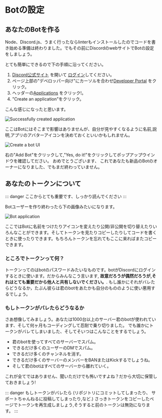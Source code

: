 <!-- 
# Setting up a bot application 
-->

# Botの設定



<!-- 
## Creating your bot 
-->

## あなたのBotを作る



<!--
Now that you've installed Node, discord.js, and hopefully a linter, you're almost ready to start coding! The next step you need to take is setting up an actual Discord bot application via Discord's website.
-->

Node、Discord.js、うまく行ったならlinterもインストールしたのでコードを書き始める準備は終わりました。でもその前にDiscordのwebサイトでBotの設定をしましょう。


<!--
It's incredibly easy to create one. The steps you need to take are as follows:
-->

とても簡単にできるので下の手順に沿ってください。




<!--
1. Open up [the Discord website](https://discordapp.com/) and [login](https://discordapp.com/login).
2. Hover over the "Developers" drop-down menu and click on the [Developer Portal](https://discordapp.com/developers/docs/intro) link.
3. On the header click on the [Applications](https://discordapp.com/developers/applications) link.
4. Click on the "Create an application" button.
-->


1. [Discord公式サイト](https://discordapp.com/) を開いて [ログイン](https://discordapp.com/login)してください。
2. ページ上部の"デベロッパー向け"にカーソルを合わせ[Developer Portal](https://discordapp.com/developers/docs/intro) をクリック。
3. ヘッダーの[Applications](https://discordapp.com/developers/applications) をクリック!。
4. "Create an application"をクリック。



<!--
You should see a page like this:
-->


こんな感じになったと思います。




![Successfully created application](~@/images/create-app.png)


<!--
You can optionally enter a name, description, and avatar for your application here. Once you've saved your changes, you can move on by selecting the "Bot" tab in the left pane.
-->


ここはBotにはそこまで影響はありませんが、自分が見やすくなるように名前,説明,アプリのアバターアイコンを決めておくといいかもしれません。

![Create a bot UI](~@/images/create-bot.png)

<!--
Click the "Add Bot" button on the right and confirm the pop-up window by clicking "Yes, do it!". Congratulations, you're now the proud owner of a shiny new Discord bot! You're not quite done, though.
-->

右の"Add Bot"をクリックして,"Yes, do it!"をクリックしてポップアップウインドウを確認してださい。 おめでとうございます、 これであなたも新品のBotのオーナーになりました、でもまだ終わっていません。

<!--
## Your token
-->

## あなたのトークンについて

<!--
::: danger
This section is very important, so pay close attention. It explains what your bot token is, as well as the security aspects of it.
:::
-->

::: danger
ここからとても重要です、しっかり読んでください
:::

<!--
After creating a bot user, you'll see a section like this:
-->

Botユーザーを作り終わったら下の画像みたいになります。

![Bot application](~@/images/created-bot.png)

<!--
In this panel, you can give your bot a snazzy avatar, set its username, and make it public or private. You can access your token in this panel as well, either by revealing it or simply pressing the "Copy" button. When we ask you to paste your token somewhere, this is the value that you need to put in. Don't worry if you do happen to lose it at some point; you can always come back to this page and copy it again.
-->

ここではBotに名前をつけたりアイコンを変えたり公開/非公開を切り替えたりいろんなことができます。そしてトークンを見たりコピーしたりしてコードを書くときに使ったりできます。もちろんトークンを忘れてもここに来ればまたコピーできます。

<!--
### What is a token, anyway?

-->

### ところでトークンって何？

<!--
A token is essentially your bot's password; it's what your bot uses to login to Discord. With that being said, **it is vital that you do not ever share this token with anybody, purposely or accidentally**. If someone does manage to get a hold of your token, they can use your bot as if it were theirs—this means they can perform malicious acts with it.
-->

トークンってのはbotのパスワードみたいなものです。botがDiscordにログインするときに使います。だからみんなこう言います, **故意だろうが偶然だろうが,それはとても重要だから他人と共有しないでください。**. もし誰かにそれがバレたらどうなるか，たぶん彼らは君のbotをあたかも自分のもののように使い悪用するでしょう。

<!--
### Token leak scenario
-->

### もしトークンがバレたらどうなるか

<!--
Let's imagine that you have a bot on over 1,000 servers, and it took you many, many months of coding and patience to get it on that amount. Your token gets leaked somewhere, and now someone else has it. That person can:

* Spam every server your bot is on;
* Attempt to DM spam as many users as they can;
* Attempt to delete as many channels as they can;
* Attempt to kick or ban as many server members as they possibly can;
* Make your bot leave all of the servers it has joined.
-->

さあ想像してみましょう。あなたは1000台以上のサーバー君のbotが使われています、そして何ヶ月もコーディングして忍耐で乗り切りました。
でも誰かにトークンがバレてしまいました、そしてそいつはこんなことをするでしょう。

* 君のbotを使ってすべてのサーバーでスパム。
* できるだけ多くのユーザーのDMでスパム。
* できるだけ多くのチャンネルを消す。
* できるだけ多くのサーバーのメンバーをBANまたはKickするでしょうね。
* そして君のbotはすべてのサーバーから離れていく。

<!--
All that and much, much more. Sounds pretty terrible, right? So make sure to keep your token as safe as possible!
-->

これが全てではありません、聞いただけでも怖いですよね？だから大切に保管しておきましょう!

<!--
::: danger
If you ever somehow leak your token (commit it to a repository, post it in a support channel, etc.) or otherwise see your bot in danger, return to this page and regenerate a new one. Your old token will become invalid and you'll need to update it with the new one in all the places you've used it.
:::
-->

::: danger
もしトークンがバレたら (リポジトリにコミットしてしまったり、 サポートちゃんねるに投稿してしまったり,など.) さっきトークンをコピーしたページでトークンを再生成しましょう,そうすると前のトークンは無効になります。
:::